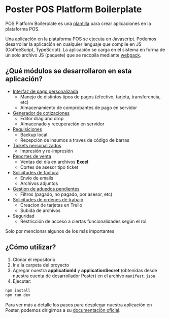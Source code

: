 # Poster POS Platform Boilerplate

POS Platform Boilerplate es una [plantilla](https://github.com/joinposter/pos-platform-boilerplate) para crear aplicaciones en la plataforma POS.

Una aplicación en la plataforma POS se ejecuta en Javascript. Podemos desarrollar la aplicación en cualquier lenguaje que compile en JS (CoffeeScript, TypeScript). La aplicación se carga en el sistema en forma de un solo archivo JS (paquete) que se recopila mediante [webpack](https://webpack.js.org/).

## ¿Qué módulos se desarrollaron en esta aplicación?
* [Interfaz de pago personalizada](https://github.com/lecas93/poster-boilerplate/tree/master/main/app/components/payment-interface)
    * Manejo de distintos tipos de pagos (efectivo, tarjeta, transferencia, etc)
    * Almacenamiento de comprobantes de pago en servidor
* [Generador de cotizaciones](https://github.com/lecas93/poster-boilerplate/tree/master/main/app/components/cotizacion)
    * Editor drag and drop
    * Almacenado y recuperación en servidor
* [Requisiciones](https://github.com/lecas93/poster-boilerplate/tree/master/main/app/components/requisicion)
    * Backup local
    * Recepción de insumos a traves de código de barras
* [Tickets personalizados](https://github.com/lecas93/poster-boilerplate/tree/master/main/app/components/util)
    * Impresión y re-impresión
* [Reportes de venta](https://github.com/lecas93/poster-boilerplate/tree/master/main/app/components/reporte)
    * Ventas del día en archivos **Excel**
    * Cortes de asesor tipo ticket
* [Solicitudes de factura](https://github.com/lecas93/poster-boilerplate/tree/master/main/app/components/factura)
    * Envio de emails
    * Archivos adjuntos
* [Gestion de aduedos pendientes](https://github.com/lecas93/poster-boilerplate/tree/master/main/app/components/util/AdeudosManager)
    * Filtros (pagado, no pagado, por asesor, etc)
* [Solicitudes de ordenes de trabajo](https://github.com/lecas93/poster-boilerplate/tree/master/main/app/components/orden-trabajo)
    * Creacion de tarjetas en Trello
    * Subida de archivos
* Seguridad
    * Restricción de acceso a ciertas funcionalidades según el rol.

Solo por mencionar algunos de los más importantes

## ¿Cómo utilizar?

1. Clonar el repositorio
2. Ir a la carpeta del proyecto
3. Agregar nuestra **applicationId** y **applicationSecret** (obtenidas desde nuestra cuenta de desarrollador Poster) en el archivo `manifest.json`
4. Ejecutar:
```bash
npm install 
npm run dev
```

Para ver más a detalle los pasos para desplegar nuestra aplicación en Poster, podemos dirigirnos a su [documentación oficial](https://dev.joinposter.com/en/docs/v3/pos/start).
